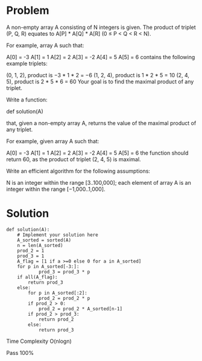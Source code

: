 # Problem
A non-empty array A consisting of N integers is given. The product of triplet (P, Q, R) equates to A[P] * A[Q] * A[R] (0 ≤ P < Q < R < N).

For example, array A such that:

  A[0] = -3
  A[1] = 1
  A[2] = 2
  A[3] = -2
  A[4] = 5
  A[5] = 6
contains the following example triplets:

(0, 1, 2), product is −3 * 1 * 2 = −6
(1, 2, 4), product is 1 * 2 * 5 = 10
(2, 4, 5), product is 2 * 5 * 6 = 60
Your goal is to find the maximal product of any triplet.

Write a function:

def solution(A)

that, given a non-empty array A, returns the value of the maximal product of any triplet.

For example, given array A such that:

  A[0] = -3
  A[1] = 1
  A[2] = 2
  A[3] = -2
  A[4] = 5
  A[5] = 6
the function should return 60, as the product of triplet (2, 4, 5) is maximal.

Write an efficient algorithm for the following assumptions:

N is an integer within the range [3..100,000];
each element of array A is an integer within the range [−1,000..1,000].
# Solution
```
def solution(A):
    # Implement your solution here
    A_sorted = sorted(A)
    n = len(A_sorted)
    prod_2 = 1
    prod_3 = 1
    A_flag = [1 if a >=0 else 0 for a in A_sorted]
    for p in A_sorted[-3:]:
            prod_3 = prod_3 * p
    if all(A_flag):
        return prod_3
    else:
        for p in A_sorted[:2]:
            prod_2 = prod_2 * p
        if prod_2 > 0:
            prod_2 = prod_2 * A_sorted[n-1]
        if prod_2 > prod_3:
            return prod_2
        else:
            return prod_3
```
Time Complexity O(nlogn)

Pass 100%
